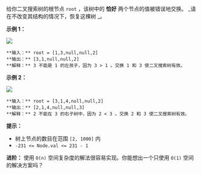 给你二叉搜索树的根节点 `root` ，该树中的 **恰好** 两个节点的值被错误地交换。 _请在不改变其结构的情况下，恢复这棵树  _。



**示例 1：**

![](https://assets.leetcode.com/uploads/2020/10/28/recover1.jpg)

    
    
    **输入：** root = [1,3,null,null,2]
    **输出：** [3,1,null,null,2]
    **解释：** 3 不能是 1 的左孩子，因为 3 > 1 。交换 1 和 3 使二叉搜索树有效。
    

**示例 2：**

![](https://assets.leetcode.com/uploads/2020/10/28/recover2.jpg)

    
    
    **输入：** root = [3,1,4,null,null,2]
    **输出：** [2,1,4,null,null,3]
    **解释：** 2 不能在 3 的右子树中，因为 2 < 3 。交换 2 和 3 使二叉搜索树有效。



**提示：**

  * 树上节点的数目在范围 `[2, 1000]` 内
  * `-231 <= Node.val <= 231 - 1`



**进阶：** 使用 `O(n)` 空间复杂度的解法很容易实现。你能想出一个只使用 `O(1)` 空间的解决方案吗？

